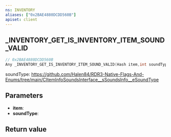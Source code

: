 ```yaml
---
ns: INVENTORY
aliases: ["0x2BAE4880DCDD560B"]
apiset: client
---
```

## _INVENTORY_GET_IS_INVENTORY_ITEM_SOUND_VALID

```c
// 0x2BAE4880DCDD560B
Any _INVENTORY_GET_IS_INVENTORY_ITEM_SOUND_VALID(Hash item,int soundType);
```

soundType: https://github.com/Halen84/RDR3-Native-Flags-And-Enums/tree/main/CItemInfoSoundsInterface__sSoundsInfo__eSoundType

## Parameters
* **item**:
* **soundType**:

## Return value
